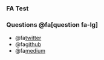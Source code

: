 ### FA Test

### Questions @fa[question fa-lg]

- @fa[twitter](@gitpitch)
- @fa[github](gitpitch) 
- @fa[medium](@gitpitch) 

